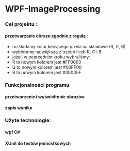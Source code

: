 # WPF-ImageProcessing
### Cel projektu : 
#### przetwarzanie obrazu zgodnie z regułą :
- rozkładamy kolor bieżącego pixela na składowe (R, G, B)
- wybieramy największą z trzech liczb R, G i B
- jeżeli w poprzednim kroku wybraliśmy:
- R to nowym kolorem jest #FF0000
- G to nowym kolorem jest #00FF00
- B to nowym kolorem jest #0000FF
### Funkcjonalności programu
#### przetworzenie i wyświeltenie obrazów 
#### zapis wyniku

### Użyte technologie:
#### wpf C#
#### XUnit do testów jednostkowych
